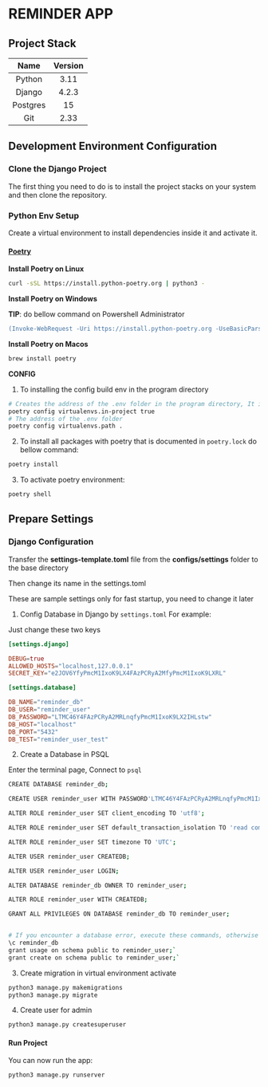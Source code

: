 # REMINDER APP

## Project Stack

| Name           | Version  |
|:--------------:|:--------:|
| Python         | 3.11     |
| Django         | 4.2.3    |
| Postgres       | 15       |
| Git            | 2.33     |


## Development Environment Configuration

### Clone the Django Project

The first thing you need to do is to install the project stacks on your system and then clone the repository.

### Python Env Setup

Create a virtual environment to install dependencies inside it and activate it.



#### [Poetry](https://python-poetry.org/docs/cli/#new)

__Install Poetry on Linux__

```sh
curl -sSL https://install.python-poetry.org | python3 -
```

__Install Poetry on Windows__

**TIP**: do bellow command on Powershell Administrator

```ps
(Invoke-WebRequest -Uri https://install.python-poetry.org -UseBasicParsing).Content | py -
```

__Install Poetry on Macos__

```sh
brew install poetry
```
__CONFIG__

1) To installing the config build env in the program directory

```sh
# Creates the address of the .env folder in the program directory, It is null by default
poetry config virtualenvs.in-project true
# The address of the .env folder
poetry config virtualenvs.path .
```


2) To install all packages with poetry that is documented in `poetry.lock` do bellow command:

```sh
poetry install
```

3) To activate poetry environment:

```sh
poetry shell
```

## Prepare Settings

### Django Configuration
Transfer the __settings-template.toml__ file from the __configs/settings__ folder to the base directory

Then change its name in the settings.toml

These are sample settings only for fast startup, you need to change it later

1) Config Database in Django by `settings.toml` For example:

Just change these two keys

```toml
[settings.django]

DEBUG=true
ALLOWED_HOSTS="localhost,127.0.0.1"
SECRET_KEY="e2JOV6YfyPmcM1IxoK9LX4FAzPCRyA2MfyPmcM1IxoK9LXRL"

[settings.database]

DB_NAME="reminder_db"
DB_USER="reminder_user"
DB_PASSWORD="LTMC46Y4FAzPCRyA2MRLnqfyPmcM1IxoK9LX2IHLstw"
DB_HOST="localhost"
DB_PORT="5432"
DB_TEST="reminder_user_test"
```

2) Create a Database in PSQL
 
Enter the terminal page, Connect to `psql`

```sh
CREATE DATABASE reminder_db;

CREATE USER reminder_user WITH PASSWORD'LTMC46Y4FAzPCRyA2MRLnqfyPmcM1IxoK9LX2IHLstw';

ALTER ROLE reminder_user SET client_encoding TO 'utf8';

ALTER ROLE reminder_user SET default_transaction_isolation TO 'read committed';

ALTER ROLE reminder_user SET timezone TO 'UTC';

ALTER USER reminder_user CREATEDB;

ALTER USER reminder_user LOGIN;

ALTER DATABASE reminder_db OWNER TO reminder_user;

ALTER ROLE reminder_user WITH CREATEDB;

GRANT ALL PRIVILEGES ON DATABASE reminder_db TO reminder_user;


# If you encounter a database error, execute these commands, otherwise there is no need
\c reminder_db
grant usage on schema public to reminder_user;`
grant create on schema public to reminder_user;`

```


3) Create migration  in virtual environment activate

```py
python3 manage.py makemigrations
python3 manage.py migrate
```

4) Create user for admin

```py
python3 manage.py createsuperuser
```

#### Run Project

You can now run the app:

```sh
python3 manage.py runserver
```
